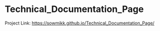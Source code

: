 # Technical_Documentation_Page
Project Link: https://sowmikk.github.io/Technical_Documentation_Page/
